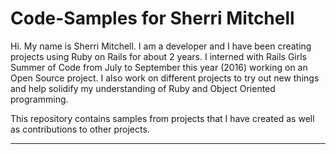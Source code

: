 # Code-Samples for Sherri Mitchell

Hi. My name is Sherri Mitchell. I am a developer and I have been creating projects using Ruby on Rails for about 2 years. I interned with Rails Girls Summer of Code from July to September this year (2016) working on an Open Source project. I also work on different projects to try out new things and help solidify my understanding of Ruby and Object Oriented programming.

This repository contains samples from projects that I have created as well as contributions to other projects.
***
